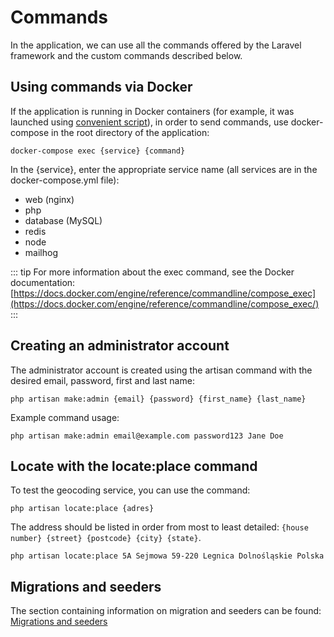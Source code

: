 # Commands
In the application, we can use all the commands offered by the Laravel framework and the custom commands described below.

## Using commands via Docker
If the application is running in Docker containers (for example, it was launched using [convenient script](/en/technical/run.html#using-a-convenient-script)), in order to send commands, use docker-compose in the root directory of the application:

```
docker-compose exec {service} {command}
```

In the {service}, enter the appropriate service name (all services are in the docker-compose.yml file):
- web (nginx)
- php
- database (MySQL)
- redis
- node
- mailhog

::: tip
For more information about the exec command, see the Docker documentation: [https://docs.docker.com/engine/reference/commandline/compose_exec](https://docs.docker.com/engine/reference/commandline/compose_exec/)
:::

## Creating an administrator account
The administrator account is created using the artisan command with the desired email, password, first and last name:
```
php artisan make:admin {email} {password} {first_name} {last_name}
```

Example command usage:
```
php artisan make:admin email@example.com password123 Jane Doe
```

## Locate with the locate:place command
To test the geocoding service, you can use the command:
```
php artisan locate:place {adres}
```

The address should be listed in order from most to least detailed: `{house number} {street} {postcode} {city} {state}`.
```
php artisan locate:place 5A Sejmowa 59-220 Legnica Dolnośląskie Polska
```

## Migrations and seeders
The section containing information on migration and seeders can be found: [Migrations and seeders](/en/technical/migrations-and-seeders) 